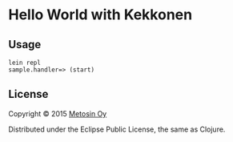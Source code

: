 # Hello World with Kekkonen

## Usage

```
lein repl
sample.handler=> (start)
```

## License

Copyright © 2015 [Metosin Oy](http://www.metosin.fi)

Distributed under the Eclipse Public License, the same as Clojure.
